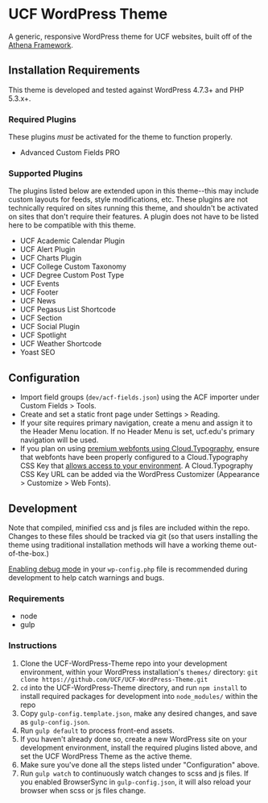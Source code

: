 # UCF WordPress Theme

A generic, responsive WordPress theme for UCF websites, built off of the [Athena Framework](https://github.com/UCF/Athena-Framework).


## Installation Requirements

This theme is developed and tested against WordPress 4.7.3+ and PHP 5.3.x+.

### Required Plugins
These plugins *must* be activated for the theme to function properly.
* Advanced Custom Fields PRO

### Supported Plugins
The plugins listed below are extended upon in this theme--this may include custom layouts for feeds, style modifications, etc.  These plugins are not technically required on sites running this theme, and shouldn't be activated on sites that don't require their features.  A plugin does not have to be listed here to be compatible with this theme.
* UCF Academic Calendar Plugin
* UCF Alert Plugin
* UCF Charts Plugin
* UCF College Custom Taxonomy
* UCF Degree Custom Post Type
* UCF Events
* UCF Footer
* UCF News
* UCF Pegasus List Shortcode
* UCF Section
* UCF Social Plugin
* UCF Spotlight
* UCF Weather Shortcode
* Yoast SEO


## Configuration

* Import field groups (`dev/acf-fields.json`) using the ACF importer under Custom Fields > Tools.
* Create and set a static front page under Settings > Reading.
* If your site requires primary navigation, create a menu and assign it to the Header Menu location.  If no Header Menu is set, ucf.edu's primary navigation will be used.
* If you plan on using [premium webfonts using Cloud.Typography](https://ucf.github.io/Athena-Framework/getting-started/install/#cloudtypography-premium-font-configuration), ensure that webfonts have been properly configured to a Cloud.Typography CSS Key that [allows access to your environment](https://dashboard.typography.com/user-guide/managing-domains). A Cloud.Typography CSS Key URL can be added via the WordPress Customizer (Appearance > Customize > Web Fonts).


## Development

Note that compiled, minified css and js files are included within the repo.  Changes to these files should be tracked via git (so that users installing the theme using traditional installation methods will have a working theme out-of-the-box.)

[Enabling debug mode](https://codex.wordpress.org/Debugging_in_WordPress) in your `wp-config.php` file is recommended during development to help catch warnings and bugs.

### Requirements
* node
* gulp

### Instructions
1. Clone the UCF-WordPress-Theme repo into your development environment, within your WordPress installation's `themes/` directory: `git clone https://github.com/UCF/UCF-WordPress-Theme.git`
2. `cd` into the UCF-WordPress-Theme directory, and run `npm install` to install required packages for development into `node_modules/` within the repo
3. Copy `gulp-config.template.json`, make any desired changes, and save as `gulp-config.json`.
3. Run `gulp default` to process front-end assets.
4. If you haven't already done so, create a new WordPress site on your development environment, install the required plugins listed above, and set the UCF WordPress Theme as the active theme.
5. Make sure you've done all the steps listed under "Configuration" above.
6. Run `gulp watch` to continuously watch changes to scss and js files.  If you enabled BrowserSync in `gulp-config.json`, it will also reload your browser when scss or js files change.
